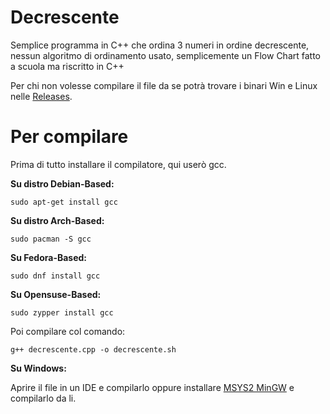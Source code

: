 # Decrescente
Semplice programma in C++ che ordina 3 numeri in ordine decrescente, nessun algoritmo di ordinamento usato, semplicemente un Flow Chart fatto a scuola ma riscritto in C++

Per chi non volesse compilare il file da se potrà trovare i binari Win e Linux nelle [Releases](https://github.com/XMotion128/Decrescente/releases/tag/v1.0).

# Per compilare
Prima di tutto installare il compilatore, qui userò gcc.

**Su distro Debian-Based:**

`sudo apt-get install gcc` 

**Su distro Arch-Based:**

`sudo pacman -S gcc`

**Su Fedora-Based:**

`sudo dnf install gcc`

**Su Opensuse-Based:**

`sudo zypper install gcc`

Poi compilare col comando:

`g++ decrescente.cpp -o decrescente.sh`

**Su Windows:**

Aprire il file in un IDE e compilarlo oppure installare [MSYS2 MinGW](https://www.msys2.org) e compilarlo da li.
